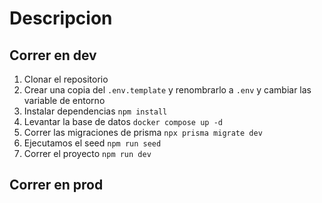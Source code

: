 # Descripcion


## Correr en dev

1. Clonar el repositorio
2. Crear una copia del ```.env.template``` y renombrarlo a ```.env``` y cambiar las variable de entorno
3. Instalar dependencias ```npm install```
4. Levantar la base de datos ```docker compose up -d```
5. Correr las migraciones de prisma ```npx prisma migrate dev```
6. Ejecutamos el seed ```npm run seed```
7. Correr el proyecto ```npm run dev```

## Correr en prod
